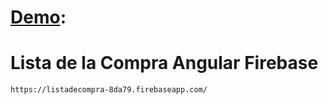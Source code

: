 # [Demo](https://listadecompra-8da79.firebaseapp.com/): 
    
# Lista de la Compra Angular Firebase

    https://listadecompra-8da79.firebaseapp.com/
